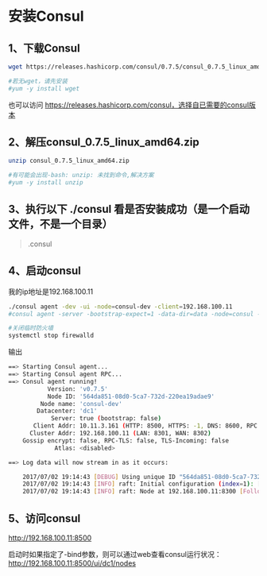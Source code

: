 

安装Consul
=============


1、下载Consul
-------------
```sh
wget https://releases.hashicorp.com/consul/0.7.5/consul_0.7.5_linux_amd64.zip

#若无wget，请先安装
#yum -y install wget
```

也可以访问 https://releases.hashicorp.com/consul，选择自已需要的consul版本



2、解压consul_0.7.5_linux_amd64.zip
-------------
```sh
unzip consul_0.7.5_linux_amd64.zip

#有可能会出现-bash: unzip: 未找到命令,解决方案
#yum -y install unzip
```


3、执行以下 ./consul 看是否安装成功（是一个启动文件，不是一个目录）
-------------
> .consul



4、启动consul
-------------
我的ip地址是192.168.100.11
```sh
./consul agent -dev -ui -node=consul-dev -client=192.168.100.11
#consul agent -server -bootstrap-expect=1 -data-dir=data -node=consul -bind=x192.168.100.11-ui -client=0.0.0.0

#关闭临时防火墙
systemctl stop firewalld
```

输出
```sh
==> Starting Consul agent...
==> Starting Consul agent RPC...
==> Consul agent running!
           Version: 'v0.7.5'
           Node ID: '564da851-08d0-5ca7-732d-220ea19adae9'
         Node name: 'consul-dev'
        Datacenter: 'dc1'
            Server: true (bootstrap: false)
       Client Addr: 10.11.3.161 (HTTP: 8500, HTTPS: -1, DNS: 8600, RPC: 8400)
      Cluster Addr: 192.168.100.11 (LAN: 8301, WAN: 8302)
    Gossip encrypt: false, RPC-TLS: false, TLS-Incoming: false
             Atlas: <disabled>

==> Log data will now stream in as it occurs:

    2017/07/02 19:14:43 [DEBUG] Using unique ID "564da851-08d0-5ca7-732d-220ea19adae9" from host as node ID
    2017/07/02 19:14:43 [INFO] raft: Initial configuration (index=1): [{Suffrage:Voter ID:192.168.100.11:8300 Address:192.168.100.11:8300}]
    2017/07/02 19:14:43 [INFO] raft: Node at 192.168.100.11:8300 [Follower] entering Follower state (Leader: "")
```


5、访问consul
-------------
http://192.168.100.11:8500


启动时如果指定了-bind参数，则可以通过web查看consul运行状况：http://192.168.100.11:8500/ui/dc1/nodes




